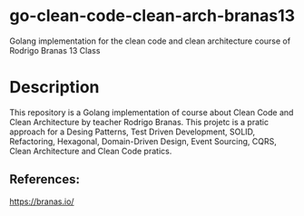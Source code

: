 # go-clean-code-clean-arch-branas13
Golang implementation for the clean code and clean architecture course of Rodrigo Branas 13 Class

# Description
This repository is a Golang implementation of course about Clean Code and Clean Architecture by teacher Rodrigo Branas. This projetc is a pratic approach for a Desing Patterns, Test Driven Development, SOLID, Refactoring, Hexagonal, Domain-Driven Design, Event Sourcing, CQRS, Clean Architecture and Clean Code pratics.

## References:
https://branas.io/
